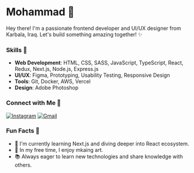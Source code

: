 # Mohammad 👋

Hey there! I'm a passionate frontend developer and UI/UX designer from Karbala, Iraq. Let's build something amazing together! ✨

### Skills 🎯

- **Web Development**: HTML, CSS, SASS, JavaScript, TypeScript, React, Redux, Next.js, Node.js, Express.js
- **UI/UX**: Figma, Prototyping, Usability Testing, Responsive Design
- **Tools**: Git, Docker, AWS, Vercel
- **Design**: Adobe Photoshop

<!--

### Projects 🚀

- **[SAHELLI](https://sahelli.com)**: Designed UI/UX and developed the frontend using React, connecting to backend APIs.
- **[ALAYAT PHARMACY](https://alayatpharmacy.com)**: Designed UI/UX, developed frontend with React & Redux, integrated with backend APIs.
- **[AOUN](https://aoun-iq.com)**: Designed UI/UX, developed user experience using Django templates and HTMX.
- **[PEXELBERK](https://pexelberk.com)**: Designed UI/UX, developed frontend with HTML, CSS, and JavaScript.
-->

### Connect with Me 💬

[![Instagram](https://img.shields.io/badge/Instagram-E4405F?style=for-the-badge&logo=instagram&logoColor=white)](https://www.instagram.com/murasoll/)
[![Gmail](https://img.shields.io/badge/Gmail-D14836?style=for-the-badge&logo=gmail&logoColor=white)](mailto:joepexel@gmail.com)

### Fun Facts 🎉

- 🌱 I'm currently learning Next.js and diving deeper into React ecosystem.
- 🎸 In my free time, I enjoy mkaing art.
- 📚 Always eager to learn new technologies and share knowledge with others.
